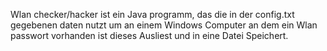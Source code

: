 Wlan checker/hacker ist ein Java programm, das die in der config.txt gegebenen daten nutzt um an einem Windows Computer an dem ein Wlan passwort vorhanden ist dieses Ausliest und in eine Datei Speichert.
